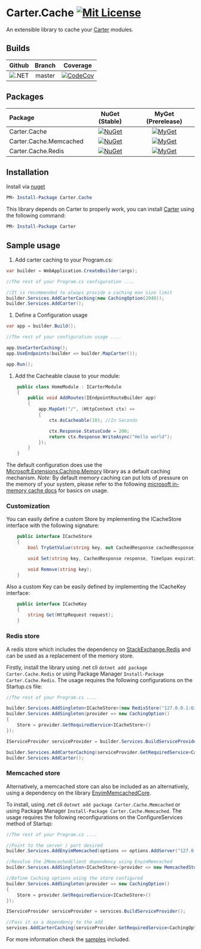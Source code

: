 # Carter.Cache [![Mit License][mit-img]][mit]

An extensible library to cache your [Carter][carter] modules.

## Builds

| Github  | Branch | Coverage |
| :---:     | :---: | :---: |
| ![.NET](https://github.com/Jaxelr/Carter.Cache/workflows/.NET/badge.svg?branch=master) | master | [![CodeCov][codecov-master-img]][codecov-master] |

## Packages

Package | NuGet (Stable) | MyGet (Prerelease)
| :--- | :---: | :---: |
| Carter.Cache | [![NuGet][carter-cache-img]][carter-cache] | [![MyGet][myget-carter-cache-img]][myget-carter-cache] |
| Carter.Cache.Memcached | [![NuGet][carter-cache-memcached-img]][carter-cache-memcached] | [![MyGet][myget-carter-cache-memcached-img]][myget-carter-cache-memcached] |
| Carter.Cache.Redis | [![NuGet][carter-cache-redis-img]][carter-cache-redis] | [![MyGet][myget-carter-cache-redis-img]][myget-carter-cache-redis] |

## Installation

Install via [nuget][carter-cache]

```powershell
PM> Install-Package Carter.Cache
```

This library depends on Carter to properly work, you can install [Carter][carter] using the following command:

```powershell
PM> Install-Package Carter
```

## Sample usage

1. Add carter caching to your Program.cs:

```csharp
var builder = WebApplication.CreateBuilder(args);

//The rest of your Program.cs configuration ....

//It is recommended to always provide a caching max size limit
builder.Services.AddCarterCaching(new CachingOption(2048));
builder.Services.AddCarter();
```

1. Define a Configuration usage

```csharp
var app = builder.Build();

//The rest of your configuration usage ....

app.UseCarterCaching();
app.UseEndpoints(builder => builder.MapCarter());

app.Run();

```



1. Add the Cacheable clause to your module:

```csharp
    public class HomeModule : ICarterModule
    {
        public void AddRoutes(IEndpointRouteBuilder app)
        {
            app.MapGet("/", (HttpContext ctx) =>
            {
                ctx.AsCacheable(10); //In Seconds

                ctx.Response.StatusCode = 200;
                return ctx.Response.WriteAsync("Hello world");
            });
        }
    }
```

The default configuration does use the [Microsoft.Extensions.Caching.Memory](https://www.nuget.org/packages/Microsoft.Extensions.Caching.Memory) library as a default caching mechanism. _Note:_  By default memory caching can put lots of pressure on the memory of your system, please refer to the following [microsoft in-memory cache docs](https://docs.microsoft.com/en-us/aspnet/core/performance/caching/memory) for basics on usage.

### Customization

You can easily define a custom Store by implementing the ICacheStore interface with the following signature:

```csharp
    public interface ICacheStore
    {
        bool TryGetValue(string key, out CachedResponse cachedResponse);

        void Set(string key, CachedResponse response, TimeSpan expiration);

        void Remove(string key);
    }
```

Also a custom Key can be easily defined by implementing the ICacheKey interface:

```csharp
    public interface ICacheKey
    {
        string Get(HttpRequest request);
    }
```

### Redis store

A redis store which includes the dependency on [StackExchange.Redis](https://www.nuget.org/packages/StackExchange.Redis/) and can be used as a replacement of the memory store.

Firstly, install the library using .net cli `dotnet add package Carter.Cache.Redis` or using Package Manager `Install-Package Carter.Cache.Redis`. The usage requires the following configurations on the Startup.cs file:

```csharp
//The rest of your Program.cs ....

builder.Services.AddSingleton<ICacheStore>(new RedisStore("127.0.0.1:6379"));
builder.Services.AddSingleton(provider => new CachingOption()
{
    Store = provider.GetRequiredService<ICacheStore>()
});

IServiceProvider serviceProvider = builder.Services.BuildServiceProvider();

builder.Services.AddCarterCaching(serviceProvider.GetRequiredService<CachingOption>());
builder.Services.AddCarter();
```

### Memcached store

Alternatively, a memcached store can also be included as an alternatively, using a dependency on the library [EnyimMemcachedCore](https://www.nuget.org/packages/EnyimMemcachedCore/).

To install, using .net cli `dotnet add package Carter.Cache.Memcached` or using Package Manager `Install-Package Carter.Cache.Memcached`. The usage requires the following reconfigurations on the ConfigureServices method of Startup:

```csharp
//The rest of your Program.cs ....

//Point to the server / port desired
builder.Services.AddEnyimMemcached(options => options.AddServer("127.0.0.1", 11211));

//Resolve the IMemcachedClient dependency using EnyimMemcached
builder.Services.AddSingleton<ICacheStore>(provider => new MemcachedStore(provider.GetRequiredService<IMemcachedClient>()));

//Define Caching options using the store configured
builder.Services.AddSingleton(provider => new CachingOption()
{
    Store = provider.GetRequiredService<ICacheStore>() 
});

IServiceProvider serviceProvider = services.BuildServiceProvider();

//Pass it as a dependency to the add
services.AddCarterCaching(serviceProvider.GetRequiredService<CachingOption>());
```

For more information check the [samples](/samples) included.

[carter-cache-img]: https://img.shields.io/nuget/v/Carter.Cache.svg
[carter-cache]: https://www.nuget.org/packages/Carter.Cache
[myget-carter-cache-img]: https://img.shields.io/myget/carter-cache/v/Carter.Cache.svg
[myget-carter-cache]: https://www.myget.org/feed/carter-cache/package/nuget/Carter.Cache
[carter-cache-memcached-img]: https://img.shields.io/nuget/v/Carter.Cache.Memcached.svg
[carter-cache-memcached]: https://www.nuget.org/packages/Carter.Cache.Memcached
[myget-carter-cache-memcached-img]: https://img.shields.io/myget/carter-cache/v/Carter.Cache.Memcached.svg
[myget-carter-cache-memcached]: https://www.myget.org/feed/carter-cache/package/nuget/Carter.Cache.Memcached
[carter-cache-redis-img]: https://img.shields.io/nuget/v/Carter.Cache.Redis.svg
[carter-cache-redis]: https://www.nuget.org/packages/Carter.Cache.Redis
[myget-carter-cache-redis-img]: https://img.shields.io/myget/carter-cache/v/Carter.Cache.Redis.svg
[myget-carter-cache-redis]: https://www.myget.org/feed/carter-cache/package/nuget/Carter.Cache.Redis
[mit-img]: http://img.shields.io/badge/License-MIT-blue.svg
[mit]: https://github.com/Jaxelr/Carter.Cache/blob/master/LICENSE
[carter]: https://github.com/CarterCommunity/Carter
[codecov-master-img]: https://codecov.io/gh/Jaxelr/Carter.Cache/branch/master/graph/badge.svg
[codecov-master]: https://codecov.io/gh/Jaxelr/Carter.Cache/branch/master
